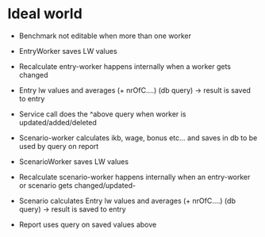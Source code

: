 # Ideal world
- Benchmark not editable when more than one worker

- EntryWorker saves LW values
- Recalculate entry-worker happens internally when a worker gets changed

- Entry lw values and averages (+ nrOfC....) (db query) -> result is saved to entry
- Service call does the ^above query when worker is updated/added/deleted

- Scenario-worker calculates ikb, wage, bonus etc... and saves in db to be used by query on report
- ScenarioWorker saves LW values

- Recalculate scenario-worker happens internally when an entry-worker or scenario gets changed/updated- 
- Scenario calculates Entry lw values and averages (+ nrOfC....) (db query) -> result is saved to entry

- Report uses query on saved values above 

